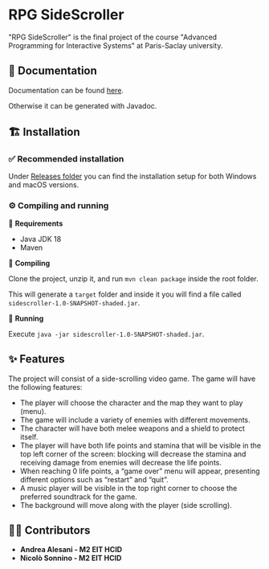 # RPG SideScroller

"RPG SideScroller" is the final project of the course "Advanced Programming for Interactive Systems" at Paris-Saclay
university.

## 📖 Documentation

Documentation can be found [here](https://sidescroller-javadoc.vercel.app/).

Otherwise it can be generated with Javadoc.

## 🏗 Installation

### ✅ Recommended installation

Under [Releases folder](https://github.com/andrealesani/side-scrolling-game/releases/tag/v0.1) you can find the
installation setup for both Windows and macOS versions.

### ⚙️ Compiling and running

🚧 **Requirements**

- Java JDK 18
- Maven

🔨 **Compiling**

Clone the project, unzip it, and run `mvn clean package` inside the root folder.

This will generate a `target` folder and inside it you will find a file called `sidescroller-1.0-SNAPSHOT-shaded.jar`.

🚀 **Running**

Execute `java -jar sidescroller-1.0-SNAPSHOT-shaded.jar`.

## ✨ Features

The project will consist of a side-scrolling video game. The game will have the following features:

- The player will choose the character and the map they want to play (menu).
- The game will include a variety of enemies with different movements.
- The character will have both melee weapons and a shield to protect itself.
- The player will have both life points and stamina that will be visible in the top left corner of the screen: blocking
  will decrease the stamina and receiving damage from enemies will decrease the life points.
- When reaching 0 life points, a “game over” menu will appear, presenting different options such as “restart” and “quit”.
- A music player will be visible in the top right corner to choose the preferred soundtrack for the game.
- The background will move along with the player (side scrolling).

## 👨‍💻 Contributors

- **Andrea Alesani - M2 EIT HCID**
- **Nicolò Sonnino - M2 EIT HCID**
